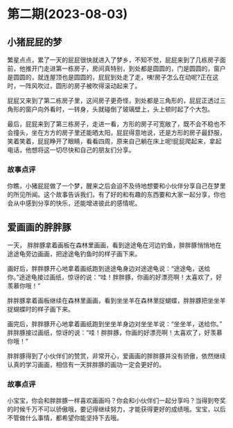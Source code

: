 # 第二期(2023-08-03)

## 小猪屁屁的梦

繁星点点，累了一天的屁屁很快就进入了梦乡，不知不觉，屁屁来到了几栋房子面前，他推开门走进第一栋房子，房间真特别，到处都是圆圆的，门是圆圆的，窗户是圆圆的，就连屋顶也是圆圆的，屁屁到处走了走，咦!房子怎么在动呢?正在这时，一阵风吹过，圆形的房子被吹得滚动起来了。

屁屁又来到了第二栋房子里，这间房子更奇怪，到处都是三角形的，屁屁正透过三角形的窗户向外看时，一转身，头就碰倒了玻璃壁上，头上顿时起了个大包。

最后，屁屁来到了第三栋房子，走进一看，方形的房子可宽敞了，既不会不稳也不会撞头，坐在方方的房子里还能晒太阳，屁屁得意地说，还是方形的房子最舒服，笑着笑着，屁屁睁开了眼睛，看看四周，原来自己躺在床上呢!屁屁爬起来，拿起电话，他想将这一切尽快和自己的朋友们分享。

### 故事点评

你瞧，小猪屁屁做了一个梦，醒来之后会迫不及待地想要和小伙伴分享自己在梦里的所见所闻。这个故事告诉我们，有了好的和有趣的东西要和大家一起分享，你也会从中感到分享的快乐，还能增进彼此的感情呢。

## 爱画画的胖胖豚

一天， 胖胖豚拿着画板在森林里画画，看到途途龟在河边钓鱼，胖胖豚悄悄地在途途龟旁边画画，把途途龟钓鱼时的样子画下来。

画好后，胖胖豚开心地拿着画纸跑到途途龟身边对途途龟说：“途途龟，送给你。”途途龟接过画纸，惊讶的说：“哇！胖胖豚，你画的好漂亮啊！太喜欢了，好羡慕你哦！”

胖胖豚拿着画板继续在森林里画画，看到坐坐羊在森林里捉蝴蝶，胖胖豚把坐坐羊捉蝴蝶时的样子画下来。

画完后，胖胖豚开心地拿着画纸跑到坐坐羊身边对坐坐羊说：“坐坐羊，送给你。” 胖胖豚接过画纸，惊讶的说：“哇！胖胖豚，你画的好漂亮啊！太喜欢了，好羡慕你哦！”

胖胖豚得到了小伙伴们的赞赏，非常开心，爱画画的胖胖豚并没有骄傲，依然继续认真的学习画画，相信有一天胖胖豚的画功一定会更好的。

### 故事点评

小宝宝，你会和胖胖豚一样喜欢画画吗？你会和小伙伴们一起分享吗？当得到夸奖的时候千万不可以骄傲哦，要记得继续努力，才能获得更好的成绩哦。宝宝，以后不管做什么事情，都希望你能坚持下去哦。
